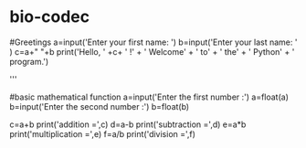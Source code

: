 # bio-codec

#Greetings
a=input('Enter your first name: ')
b=input('Enter your last name: ' )
c=a+" "+b
print('Hello, ' +c+ ' !' + ' Welcome' + ' to' + ' the' + ' Python' + ' program.')


'''

#basic mathematical function
a=input('Enter the first number :')
a=float(a)
b=input('Enter the second number :')
b=float(b)

c=a+b
print('addition =',c)
d=a-b
print('subtraction =',d)
e=a*b
print('multiplication =',e)
f=a/b
print('division =',f)



     
